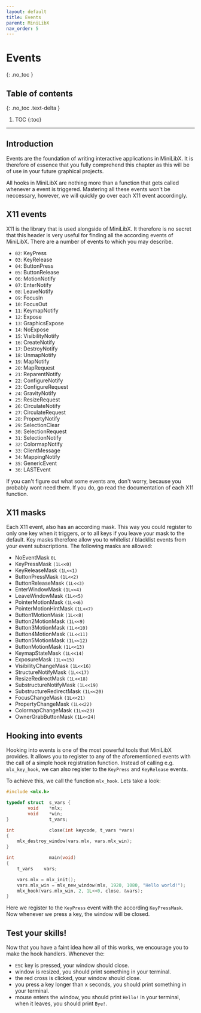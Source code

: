 ```yaml
---
layout: default
title: Events
parent: MiniLibX
nav_order: 5
---
```


# Events
{: .no_toc }

## Table of contents
{: .no_toc .text-delta }

1. TOC
{:toc}

---

## Introduction

Events are the foundation of writing interactive applications in MiniLibX. It is
therefore of essence that you fully comprehend this chapter as this will be of
use in your future graphical projects.

All hooks in MiniLibX are nothing more than a function that gets called whenever
a event is triggered. Mastering all these events won't be neccessary, however,
we will quickly go over each X11 event accordingly.

## X11 events

X11 is the library that is used alongside of MiniLibX. It therefore is no secret
that this header is very useful for finding all the according events of
MiniLibX. There are a number of events to which you may describe.

- `02`: KeyPress
- `03`: KeyRelease
- `04`: ButtonPress
- `05`: ButtonRelease
- `06`: MotionNotify
- `07`: EnterNotify
- `08`: LeaveNotify
- `09`: FocusIn
- `10`: FocusOut
- `11`: KeymapNotify
- `12`: Expose
- `13`: GraphicsExpose
- `14`: NoExpose
- `15`: VisibilityNotify
- `16`: CreateNotify
- `17`: DestroyNotify
- `18`: UnmapNotify
- `19`: MapNotify
- `20`: MapRequest
- `21`: ReparentNotify
- `22`: ConfigureNotify
- `23`: ConfigureRequest
- `24`: GravityNotify
- `25`: ResizeRequest
- `26`: CirculateNotify
- `27`: CirculateRequest
- `28`: PropertyNotify
- `29`: SelectionClear
- `30`: SelectionRequest
- `31`: SelectionNotify
- `32`: ColormapNotify
- `33`: ClientMessage
- `34`: MappingNotify
- `35`: GenericEvent
- `36`: LASTEvent

If you can't figure out what some events are, don't worry, because you probably
wont need them. If you do, go read the documentation of each X11 function.

## X11 masks

Each X11 event, also has an according mask. This way you could register to only
one key when it triggers, or to all keys if you leave your mask to the default.
Key masks therefore allow you to whitelist / blacklist events from your event
subscriptions. The following masks are allowed:

- NoEventMask `0L`
- KeyPressMask `(1L<<0)`  
- KeyReleaseMask `(1L<<1)`  
- ButtonPressMask `(1L<<2)`  
- ButtonReleaseMask `(1L<<3)`  
- EnterWindowMask `(1L<<4)`  
- LeaveWindowMask `(1L<<5)`  
- PointerMotionMask `(1L<<6)`  
- PointerMotionHintMask `(1L<<7)`  
- Button1MotionMask `(1L<<8)`  
- Button2MotionMask `(1L<<9)`  
- Button3MotionMask `(1L<<10)` 
- Button4MotionMask `(1L<<11)` 
- Button5MotionMask `(1L<<12)` 
- ButtonMotionMask `(1L<<13)` 
- KeymapStateMask `(1L<<14)`
- ExposureMask `(1L<<15)` 
- VisibilityChangeMask `(1L<<16)` 
- StructureNotifyMask `(1L<<17)` 
- ResizeRedirectMask `(1L<<18)` 
- SubstructureNotifyMask `(1L<<19)` 
- SubstructureRedirectMask `(1L<<20)` 
- FocusChangeMask `(1L<<21)` 
- PropertyChangeMask `(1L<<22)` 
- ColormapChangeMask `(1L<<23)` 
- OwnerGrabButtonMask `(1L<<24)` 

## Hooking into events

Hooking into events is one of the most powerful tools that MiniLibX provides. It
allows you to register to any of the aforementioned events with the call of a
simple hook registration function. Instead of calling e.g. `mlx_key_hook`, we
can also register to the `KeyPress` and `KeyRelease` events. 

To achieve this, we call the function `mlx_hook`. Lets take a look:

```c
#include <mlx.h>

typedef struct  s_vars {
        void    *mlx;
        void    *win;
}               t_vars;

int             close(int keycode, t_vars *vars)
{
    mlx_destroy_window(vars.mlx, vars.mlx_win);
}

int             main(void)
{
    t_vars    vars;

    vars.mlx = mlx_init();
    vars.mlx_win = mlx_new_window(mlx, 1920, 1080, "Hello world!");
    mlx_hook(vars.mlx_win, 2, 1L<<0, close, &vars);
} 
```

Here we register to the `KeyPress` event with the according `KeyPressMask`. Now
whenever we press a key, the window will be closed.

## Test your skills!

Now that you have a faint idea how all of this works, we encourage you to make
the hook handlers. Whenever the:
- `ESC` key is pressed, your window should close.
- window is resized, you should print something in your terminal.
- the red cross is clicked, your window should close.
- you press a key longer than x seconds, you should print something in your
terminal.
- mouse enters the window, you should print `Hello!` in your terminal, when it
leaves, you should print `Bye!`.
